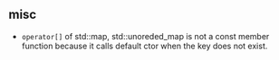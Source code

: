 ## misc

* `operator[]` of std::map, std::unoreded_map is not a const member function because it calls default ctor when the key does not exist. 

